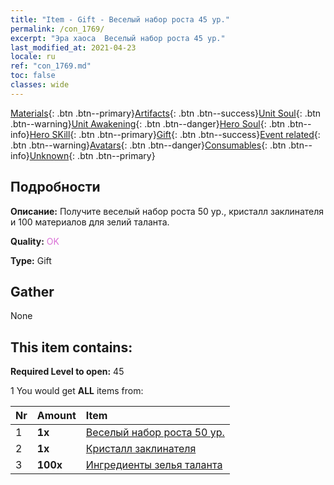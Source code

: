 ```yaml
---
title: "Item - Gift - Веселый набор роста 45 ур."
permalink: /con_1769/
excerpt: "Эра хаоса  Веселый набор роста 45 ур."
last_modified_at: 2021-04-23
locale: ru
ref: "con_1769.md"
toc: false
classes: wide
---
```

 [Materials](/ItemsRU/){: .btn .btn--primary}[Artifacts](/ItemsRU/Artifacts/){: .btn .btn--success}[Unit Soul](/ItemsRU/UnitSoul/){: .btn .btn--warning}[Unit Awakening](/ItemsRU/UnitAwakening/){: .btn .btn--danger}[Hero Soul](/ItemsRU/HeroSoul/){: .btn .btn--info}[Hero SKill](/ItemsRU/HeroSkill/){: .btn .btn--primary}[Gift](/ItemsRU/Gift/){: .btn .btn--success}[Event related](/ItemsRU/Events/){: .btn .btn--warning}[Avatars](/ItemsRU/Avatars/){: .btn .btn--danger}[Consumables](/ItemsRU/Consumables/){: .btn .btn--info}[Unknown](/ItemsRU/Unknown/){: .btn .btn--primary}

## Подробности
 **Описание:** Получите веселый набор роста 50 ур., кристалл заклинателя и 100 материалов для зелий таланта.

 **Quality:** <span style="color: #DA70D6">OK</span>

 **Type:** Gift

## Gather

  None

## This item contains:

 **Required Level to open:** 45

 1 You would get **ALL** items  from:

  | Nr | Amount |     Item    |
  |:---|:-------|:------------|
  | 1 |  **1x** | [Веселый набор роста 50 ур.](/ItemsRU/con_1770/) |  | 
  | 2 |  **1x** | [Кристалл заклинателя](/ItemsRU/art_189/) |  | 
  | 3 |  **100x** | [Ингредиенты зелья таланта](/ItemsRU/con_1120/) |  | 
